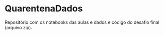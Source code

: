 # QuarentenaDados

Repositório com os notebooks das aulas e dados e código do desafio final (arquivo zip).
